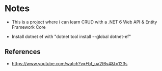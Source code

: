# Notes
* This is a project where i can learn CRUD with a .NET 6 Web API & Entity Framework Core

* Install dotnet ef with "dotnet tool install --global dotnet-ef"

## References
 * https://www.youtube.com/watch?v=Fbf_ua2t6v4&t=123s